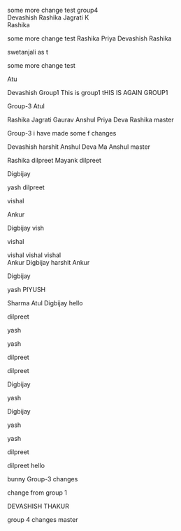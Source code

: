 some more change
test
group4   
Devashish
Rashika
Jagrati K  
Rashika


some more change
test
Rashika
Priya
Devashish
Rashika

swetanjali
as t

some more change
test

Atu

Devashish
 Group1
This is group1
tHIS IS AGAIN GROUP1

Group-3
Atul

Rashika
Jagrati
Gaurav
Anshul
Priya
Deva
Rashika
 master



 Group-3
i have made some f changes



Devashish 
harshit
Anshul
Deva
Ma
Anshul
master

Rashika
dilpreet
Mayank
dilpreet

Digbijay

yash
dilpreet

vishal

Ankur

Digbijay
vish


vishal 


vishal vishal vishal  
Ankur
Digbijay
harshit
Ankur

Digbijay

yash
PIYUSH

Sharma
Atul
Digbijay
hello

dilpreet



yash

yash


dilpreet

dilpreet

Digbijay

yash


Digbijay


yash

yash

dilpreet

dilpreet
hello

bunny
 Group-3
changes


change from group 1

DEVASHISH THAKUR

group 4 changes
master
